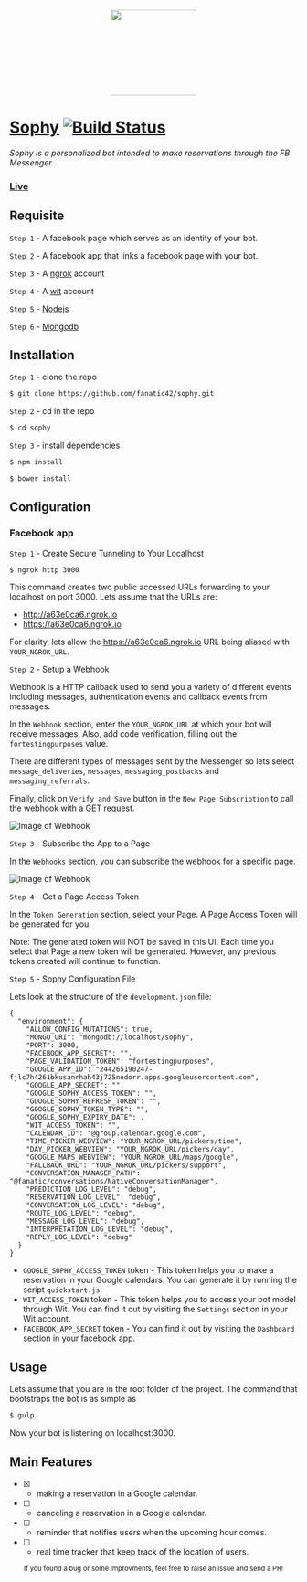 ### <p align="center"><img width="150px" height="150px" src="https://scontent.fsof3-1.fna.fbcdn.net/v/t1.0-9/17553949_615473718638702_8401331221913396484_n.png?oh=38bf43137d3b173555ff3db4cc93e1a4&oe=59591393"></p>

# [Sophy](https://m.me/sophy.virtual.assistant) [![Build Status](https://travis-ci.com/kkolarov/sophy.svg?token=yiwT9utGSLvfkSnTbVXG&branch=master)](https://travis-ci.com/kkolarov/sophy)

*Sophy is a personalized bot intended to make reservations through the FB Messenger.*

### [Live](https://m.me/sophy.virtual.assistant)


## Requisite

`Step 1` - A facebook page which serves as an identity of your bot.

`Step 2` - A facebook app that links a facebook page with your bot.

`Step 3` - A [ngrok](https://ngrok.com) account

`Step 4` - A [wit](https://wit.ai/) account

`Step 5` - [Nodejs](https://nodejs.org/en/)

`Step 6` - [Mongodb](https://www.mongodb.com/)

## Installation

`Step 1` - clone the repo

```bash
$ git clone https://github.com/fanatic42/sophy.git
```

`Step 2` - cd in the repo

```bash
$ cd sophy
```

`Step 3` - install dependencies

```bash
$ npm install
```

```bash
$ bower install
```

## Configuration

### Facebook app

`Step 1` - Create Secure Tunneling to Your Localhost

```bash
$ ngrok http 3000
```
This command creates two public accessed URLs forwarding to your localhost on port 3000. Lets assume that the URLs are:
- http://a63e0ca6.ngrok.io
- https://a63e0ca6.ngrok.io

For clarity, lets allow the https://a63e0ca6.ngrok.io URL being aliased with `YOUR_NGROK_URL`.

`Step 2` - Setup a Webhook

Webhook is a HTTP callback used to send you a variety of different events including messages, authentication events and callback events from messages.

In the `Webhook` section, enter the `YOUR_NGROK_URL` at which your bot will receive messages. Also, add code verification, filling out the `fortestingpurposes` value.

There are different types of messages sent by the Messenger so lets select `message_deliveries`, `messages`, `messaging_postbacks` and `messaging_referrals`.

Finally, click on `Verify and Save` button in the `New Page Subscription` to call the webhook with a GET request.

![Image of Webhook](https://scontent.fsof3-1.fna.fbcdn.net/v/t39.2365-6/13509161_1641776279476564_1943134593_n.png?oh=f47fd7125ebc77f5de9489d536e431f2&oe=596F73E3)

`Step 3` - Subscribe the App to a Page

In the `Webhooks` section, you can subscribe the webhook for a specific page.

![Image of Webhook](https://scontent.fsof3-1.fna.fbcdn.net/v/t39.2365-6/13503523_1380281451999079_606965217_n.png?oh=27144d208274773ad47513888374277a&oe=596D669C)

`Step 4` - Get a Page Access Token

In the `Token Generation` section, select your Page. A Page Access Token will be generated for you.

Note: The generated token will NOT be saved in this UI. Each time you select that Page a new token will be generated. However, any previous tokens created will continue to function.

`Step 5` - Sophy Configuration File

Lets look at the structure of the `development.json` file:

```
{
  "environment": {
    "ALLOW_CONFIG_MUTATIONS": true,
    "MONGO_URI": "mongodb://localhost/sophy",
    "PORT": 3000,
    "FACEBOOK_APP_SECRET": "",
    "PAGE_VALIDATION_TOKEN": "fortestingpurposes",
    "GOOGLE_APP_ID": "244265190247-fjlc7h4261bkusanrhah43j725nodorr.apps.googleusercontent.com",
    "GOOGLE_APP_SECRET": "",
    "GOOGLE_SOPHY_ACCESS_TOKEN": "",
    "GOOGLE_SOPHY_REFRESH_TOKEN": "",
    "GOOGLE_SOPHY_TOKEN_TYPE": "",
    "GOOGLE_SOPHY_EXPIRY_DATE": ,
    "WIT_ACCESS_TOKEN": "",
    "CALENDAR_ID": "@group.calendar.google.com",
    "TIME_PICKER_WEBVIEW": "YOUR_NGROK_URL/pickers/time",
    "DAY_PICKER_WEBVIEW": "YOUR_NGROK_URL/pickers/day",
    "GOOGLE_MAPS_WEBVIEW": "YOUR_NGROK_URL/maps/google",
    "FALLBACK_URL": "YOUR_NGROK_URL/pickers/support",
    "CONVERSATION_MANAGER_PATH": "@fanatic/conversations/NativeConversationManager",
    "PREDICTION_LOG_LEVEL": "debug",
    "RESERVATION_LOG_LEVEL": "debug",
    "CONVERSATION_LOG_LEVEL": "debug",
    "ROUTE_LOG_LEVEL": "debug",
    "MESSAGE_LOG_LEVEL": "debug",
    "INTERPRETATION_LOG_LEVEL": "debug",
    "REPLY_LOG_LEVEL": "debug"
  }
}
```
- `GOOGLE_SOPHY_ACCESS_TOKEN` token - This token helps you to make a reservation in your Google calendars. You can generate it by running the script `quickstart.js`.
- `WIT_ACCESS_TOKEN` token - This token helps you to access your bot model through Wit. You can find it out by visiting the `Settings` section in your Wit account.
- `FACEBOOK_APP_SECRET` token - You can find it out by visiting the `Dashboard` section in your facebook app.

## Usage

Lets assume that you are in the root folder of the project. The command that bootstraps the bot is as simple as

```bash
$ gulp
```

Now your bot is listening on localhost:3000.

## Main Features

- [x] - making a reservation in a Google calendar.

- [ ] - canceling a reservation in a Google calendar.

- [ ] - reminder that notifies users when the upcoming hour comes.

- [ ] - real time tracker that keep track of the location of users.

<p align="center">
  <sub>If you found a bug or some improvments, feel free to raise an issue and send a PR!</sub>
</p>
